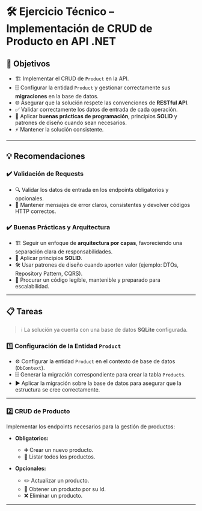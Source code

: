 ﻿# 🛠️ Ejercicio Técnico – Implementación de CRUD de Producto en API .NET

## 🎯 Objetivos  
- 🏗️ Implementar el CRUD de `Product` en la API.  
- 🗄️ Configurar la entidad `Product` y gestionar correctamente sus **migraciones** en la base de datos.  
- 🌐 Asegurar que la solución respete las convenciones de **RESTful API**.  
- ✅ Validar correctamente los datos de entrada de cada operación.  
- 📐 Aplicar **buenas prácticas de programación**, principios **SOLID** y patrones de diseño cuando sean necesarios.  
- ⚡ Mantener la solución consistente.  

---

## 💡 Recomendaciones  

### ✔️ Validación de Requests  
- 🔍 Validar los datos de entrada en los endpoints obligatorios y opcionales.  
- 💬 Mantener mensajes de error claros, consistentes y devolver códigos HTTP correctos.  

### ✔️ Buenas Prácticas y Arquitectura  
- 🏗️ Seguir un enfoque de **arquitectura por capas**, favoreciendo una separación clara de responsabilidades.  
- 🧩 Aplicar principios **SOLID**.  
- 🛠️ Usar patrones de diseño cuando aporten valor (ejemplo: DTOs, Repository Pattern, CQRS).  
- 📖 Procurar un código legible, mantenible y preparado para escalabilidad.  

---

## 📋 Tareas  

> ℹ️ La solución ya cuenta con una base de datos **SQLite** configurada.  

### 1️⃣ Configuración de la Entidad `Product`  
- ⚙️ Configurar la entidad `Product` en el contexto de base de datos (`DbContext`).  
- 🗄️ Generar la migración correspondiente para crear la tabla `Products`.  
- ▶️ Aplicar la migración sobre la base de datos para asegurar que la estructura se cree correctamente.  

---

### 2️⃣ CRUD de Producto  
Implementar los endpoints necesarios para la gestión de productos:  

- **Obligatorios:**  
  - ➕ Crear un nuevo producto.  
  - 📄 Listar todos los productos.  

- **Opcionales:**  
  - ✏️ Actualizar un producto.  
  - 🔎 Obtener un producto por su Id.  
  - ❌ Eliminar un producto.  

---
